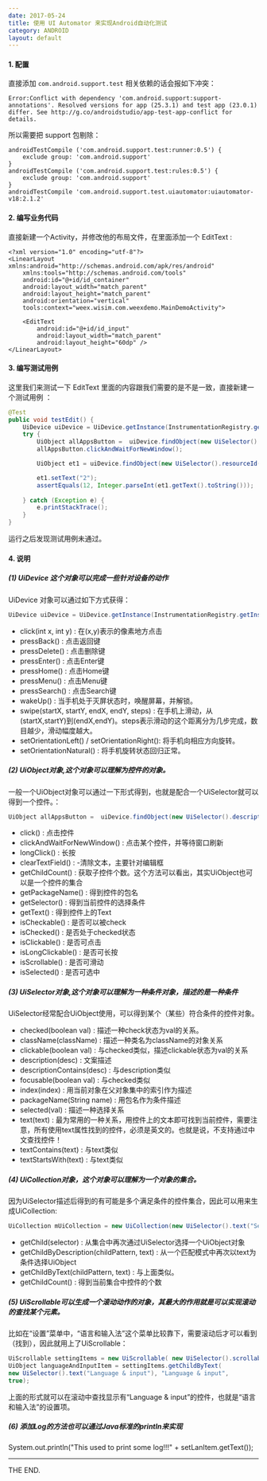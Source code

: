 ```yaml
---
date: 2017-05-24
title: 使用 UI Automator 来实现Android自动化测试
category: ANDROID
layout: default
---
```


#### 1. 配置
直接添加 `com.android.support.test` 相关依赖的话会报如下冲突：
```
Error:Conflict with dependency 'com.android.support:support-annotations'. Resolved versions for app (25.3.1) and test app (23.0.1) differ. See http://g.co/androidstudio/app-test-app-conflict for details.
```
所以需要把 support 包剔除：
```
androidTestCompile ('com.android.support.test:runner:0.5') {
    exclude group: 'com.android.support'
}
androidTestCompile ('com.android.support.test:rules:0.5') {
    exclude group: 'com.android.support'
}
androidTestCompile 'com.android.support.test.uiautomator:uiautomator-v18:2.1.2'
```

<!--more-->

#### 2. 编写业务代码

直接新建一个Activity，并修改他的布局文件，在里面添加一个 EditText :
```
<?xml version="1.0" encoding="utf-8"?>
<LinearLayout xmlns:android="http://schemas.android.com/apk/res/android"
    xmlns:tools="http://schemas.android.com/tools"
    android:id="@+id/id_container"
    android:layout_width="match_parent"
    android:layout_height="match_parent"
    android:orientation="vertical"
    tools:context="weex.wisim.com.weexdemo.MainDemoActivity">

    <EditText
        android:id="@+id/id_input"
        android:layout_width="match_parent"
        android:layout_height="60dp" />
</LinearLayout>

```
#### 3. 编写测试用例

这里我们来测试一下 EditText 里面的内容跟我们需要的是不是一致，直接新建一个测试用例 ：

```java
@Test
public void testEdit() {
    UiDevice uiDevice = UiDevice.getInstance(InstrumentationRegistry.getInstrumentation());
    try {
        UiObject allAppsButton =  uiDevice.findObject(new UiSelector().description("MY"));//new UiObject(new UiSelector().description("MY"));
        allAppsButton.clickAndWaitForNewWindow();

        UiObject et1 = uiDevice.findObject(new UiSelector().resourceId("weex.wisim.com.weexdemo:id/id_input"));

        et1.setText("2");
        assertEquals(12, Integer.parseInt(et1.getText().toString()));
        
    } catch (Exception e) {
        e.printStackTrace();
    }
}
```

运行之后发现测试用例未通过。

#### 4. 说明

##### (1) UiDevice 这个对象可以完成一些针对设备的动作

UiDevice 对象可以通过如下方式获得：

```java
UiDevice uiDevice = UiDevice.getInstance(InstrumentationRegistry.getInstrumentation());
```

-  click(int x, int y) : 在(x,y)表示的像素地方点击
- pressBack() : 点击返回键
- pressDelete() : 点击删除键
- pressEnter() : 点击Enter键
- pressHome() : 点击Home键
- pressMenu() : 点击Menu键
- pressSearch() : 点击Search键
- wakeUp() : 当手机处于灭屏状态时，唤醒屏幕，并解锁。
- swipe(startX, startY, endX, endY, steps) : 在手机上滑动，从(startX,startY)到(endX,endY)。steps表示滑动的这个距离分为几步完成，数目越少，滑动幅度越大。
- setOrientationLeft() / setOrientationRight(): 将手机向相应方向旋转。
- setOrientationNatural() : 将手机旋转状态回归正常。

##### (2) UiObject对象,这个对象可以理解为控件的对象。 

一般一个UiObject对象可以通过一下形式得到，也就是配合一个UiSelector就可以得到一个控件。：

```java
UiObject allAppsButton =  uiDevice.findObject(new UiSelector().description("MY"));
```
 
- click() : 点击控件
- clickAndWaitForNewWindow() : 点击某个控件，并等待窗口刷新
- longClick() : 长按
- clearTextField() : -清除文本，主要针对编辑框
- getChildCount() : 获取子控件个数。这个方法可以看出，其实UiObject也可以是一个控件的集合
- getPackageName() : 得到控件的包名
- getSelector() : 得到当前控件的选择条件
- getText() : 得到控件上的Text
- isCheckable() : 是否可以被check
- isChecked() : 是否处于checked状态
- isClickable() : 是否可点击
- isLongClickable() : 是否可长按
- isScrollable() : 是否可滑动
- isSelected() : 是否可选中

##### (3) UiSelector对象,这个对象可以理解为一种条件对象，描述的是一种条件

UiSelector经常配合UiObject使用，可以得到某个（某些）符合条件的控件对象。

- checked(boolean val) : 描述一种check状态为val的关系。
- className(className) : 描述一种类名为className的对象关系
- clickable(boolean val) : 与checked类似，描述clickable状态为val的关系
- description(desc) : 文案描述
- descriptionContains(desc) : 与description类似
- focusable(boolean val) : 与checked类似
- index(index) : 用当前对象在父对象集中的索引作为描述
- packageName(String name) : 用包名作为条件描述
- selected(val) : 描述一种选择关系
- text(text) : 最为常用的一种关系，用控件上的文本即可找到当前控件，需要注意，所有使用text属性找到的控件，必须是英文的。也就是说，不支持通过中文查找控件！
- textContains(text) : 与text类似
- textStartsWith(text) : 与text类似
    
##### (4) UiCollection对象，这个对象可以理解为一个对象的集合。

因为UiSelector描述后得到的有可能是多个满足条件的控件集合，因此可以用来生成UiCollection:

```java
UiCollection mUiCollection = new UiCollection(new UiSelector().text("Settings"));
```
- getChild(selector) : 从集合中再次通过UiSelector选择一个UiObject对象
- getChildByDescription(childPattern, text) : 从一个匹配模式中再次以text为条件选择UiObject
- getChildByText(childPattern, text) : 与上面类似。
- getChildCount() : 得到当前集合中控件的个数
    
##### (5) UiScrollable可以生成一个滚动动作的对象，其最大的作用就是可以实现滚动的查找某个元素。

比如在“设置”菜单中，“语言和输入法”这个菜单比较靠下，需要滚动后才可以看到（找到），因此就用上了UiScrollable：

```java
UiScrollable settingItems = new UiScrollable( new UiSelector().scrollable(true));  
UiObject languageAndInputItem = settingItems.getChildByText(  
new UiSelector().text("Language & input"), "Language & input",  
true);  
```
上面的形式就可以在滚动中查找显示有“Language & input”的控件，也就是“语言和输入法”的设置项。

##### (6) 添加Log的方法也可以通过Java标准的println来实现

System.out.println("This used to print some log!!!" + setLanItem.getText());

- - -
THE END.